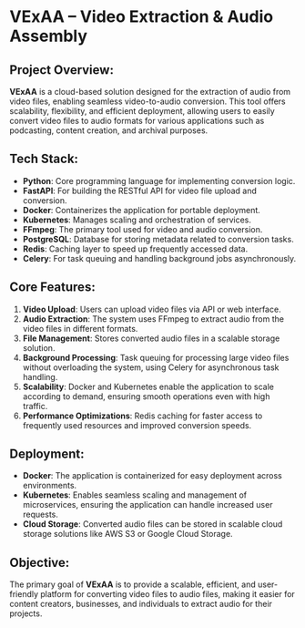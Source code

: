 # **VExAA – Video Extraction & Audio Assembly**

## **Project Overview**:

**VExAA** is a cloud-based solution designed for the extraction of audio from video files, enabling seamless video-to-audio conversion. This tool offers scalability, flexibility, and efficient deployment, allowing users to easily convert video files to audio formats for various applications such as podcasting, content creation, and archival purposes.

## **Tech Stack**:

- **Python**: Core programming language for implementing conversion logic.
- **FastAPI**: For building the RESTful API for video file upload and conversion.
- **Docker**: Containerizes the application for portable deployment.
- **Kubernetes**: Manages scaling and orchestration of services.
- **FFmpeg**: The primary tool used for video and audio conversion.
- **PostgreSQL**: Database for storing metadata related to conversion tasks.
- **Redis**: Caching layer to speed up frequently accessed data.
- **Celery**: For task queuing and handling background jobs asynchronously.

## **Core Features**:

1. **Video Upload**: Users can upload video files via API or web interface.
2. **Audio Extraction**: The system uses FFmpeg to extract audio from the video files in different formats.
3. **File Management**: Stores converted audio files in a scalable storage solution.
4. **Background Processing**: Task queuing for processing large video files without overloading the system, using Celery for asynchronous task handling.
5. **Scalability**: Docker and Kubernetes enable the application to scale according to demand, ensuring smooth operations even with high traffic.
6. **Performance Optimizations**: Redis caching for faster access to frequently used resources and improved conversion speeds.

## **Deployment**:

- **Docker**: The application is containerized for easy deployment across environments.
- **Kubernetes**: Enables seamless scaling and management of microservices, ensuring the application can handle increased user requests.
- **Cloud Storage**: Converted audio files can be stored in scalable cloud storage solutions like AWS S3 or Google Cloud Storage.

## **Objective**:

The primary goal of **VExAA** is to provide a scalable, efficient, and user-friendly platform for converting video files to audio files, making it easier for content creators, businesses, and individuals to extract audio for their projects.
